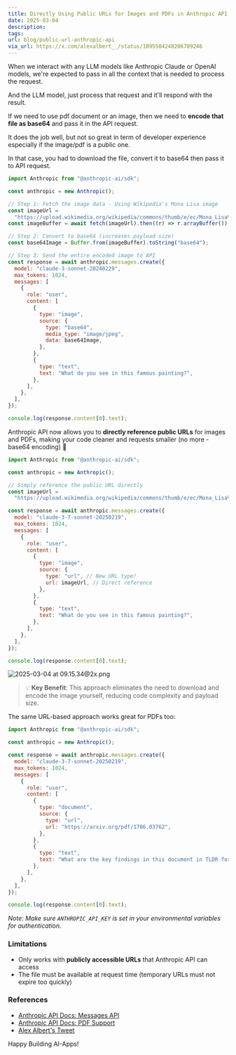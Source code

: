 ```yaml
---
title: Directly Using Public URLs for Images and PDFs in Anthropic API
date: 2025-03-04
description: 
tags: 
url: blog/public-url-anthropic-api
via_url: https://x.com/alexalbert__/status/1895504248206709246
---
```

When we interact with any LLM models like Anthropic Claude or OpenAI models, we're expected to pass in all the context that is needed to process the request.

And the LLM model, just process that request and it'll respond with the result.

If we need to use pdf document or an image, then we need to **encode that file as base64** and pass it in the API request.

It does the job well, but not so great in term of developer experience especially if the image/pdf is a public one. 

In that case, you had to download the file, convert it to base64 then pass it to API request.

```js
import Anthropic from "@anthropic-ai/sdk";

const anthropic = new Anthropic();

// Step 1: Fetch the image data - Using Wikipedia's Mona Lisa image
const imageUrl =
  "https://upload.wikimedia.org/wikipedia/commons/thumb/e/ec/Mona_Lisa%2C_by_Leonardo_da_Vinci%2C_from_C2RMF_retouched.jpg/687px-Mona_Lisa%2C_by_Leonardo_da_Vinci%2C_from_C2RMF_retouched.jpg";
const imageBuffer = await fetch(imageUrl).then((r) => r.arrayBuffer());

// Step 2: Convert to base64 (increases payload size)
const base64Image = Buffer.from(imageBuffer).toString("base64");

// Step 3: Send the entire encoded image to API
const response = await anthropic.messages.create({
  model: "claude-3-sonnet-20240229",
  max_tokens: 1024,
  messages: [
    {
      role: "user",
      content: [
        {
          type: "image",
          source: {
            type: "base64",
            media_type: "image/jpeg",
            data: base64Image,
          },
        },
        {
          type: "text",
          text: "What do you see in this famous painting?",
        },
      ],
    },
  ],
});

console.log(response.content[0].text);
```

Anthropic API now allows you to **directly reference public URLs** for images and PDFs, making your code cleaner and requests smaller (no more - base64 encoding) 🤩

```js
import Anthropic from "@anthropic-ai/sdk";

const anthropic = new Anthropic();

// Simply reference the public URL directly
const imageUrl =
  "https://upload.wikimedia.org/wikipedia/commons/thumb/e/ec/Mona_Lisa%2C_by_Leonardo_da_Vinci%2C_from_C2RMF_retouched.jpg/687px-Mona_Lisa%2C_by_Leonardo_da_Vinci%2C_from_C2RMF_retouched.jpg";

const response = await anthropic.messages.create({
  model: "claude-3-7-sonnet-20250219",
  max_tokens: 1024,
  messages: [
    {
      role: "user",
      content: [
        {
          type: "image",
          source: {
            type: "url", // New URL type!
            url: imageUrl, // Direct reference
          },
        },
        {
          type: "text",
          text: "What do you see in this famous painting?",
        },
      ],
    },
  ],
});

console.log(response.content[0].text);
```

![2025-03-04 at 09.15.34@2x.png](https://images.nesin.io/qblog/AIEngineerGuide/images/2025-03/2025-03-04-at-09.15.34-at-2x.png)

> 💡 **Key Benefit**: This approach eliminates the need to download and encode the image yourself, reducing code complexity and payload size.

The same URL-based approach works great for PDFs too:

```js
import Anthropic from "@anthropic-ai/sdk";

const anthropic = new Anthropic();

const response = await anthropic.messages.create({
  model: "claude-3-7-sonnet-20250219",
  max_tokens: 1024,
  messages: [
    {
      role: "user",
      content: [
        {
          type: "document",
          source: {
            type: "url",
            url: "https://arxiv.org/pdf/1706.03762",
          },
        },
        {
          type: "text",
          text: "What are the key findings in this document in TLDR format?",
        },
      ],
    },
  ],
});

console.log(response.content[0].text);
```


_Note: Make sure `ANTHROPIC_API_KEY` is set in your environmental variables for authentication._
### Limitations
- Only works with **publicly accessible URLs** that Anthropic API can access
- The file must be available at request time (temporary URLs must not expire too quickly)

### References
- [Anthropic API Docs: Messages API](https://docs.anthropic.com/en/api/messages-examples)
- [Anthropic API Docs: PDF Support](https://docs.anthropic.com/en/docs/build-with-claude/pdf-support)
- [Alex Albert's Tweet](https://x.com/alexalbert__/status/1895504248206709246)

Happy Building AI-Apps! 